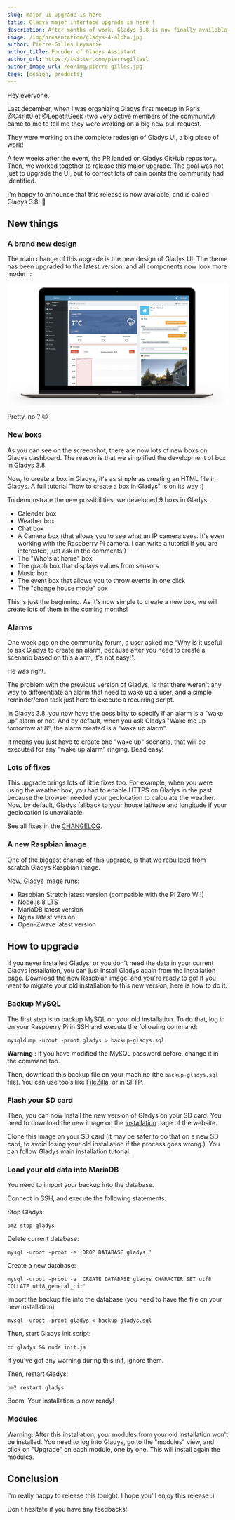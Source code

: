 ```yaml
---
slug: major-ui-upgrade-is-here
title: Gladys major interface upgrade is here !
description: After months of work, Gladys 3.8 is now finally available with a brand new Rasbpbian image.
image: /img/presentation/gladys-4-alpha.jpg
author: Pierre-Gilles Leymarie
author_title: Founder of Gladys Assistant
author_url: https://twitter.com/pierregillesl
author_image_url: /en/img/pierre-gilles.jpg
tags: [design, products]
---
```


Hey everyone,

Last december, when I was organizing Gladys first meetup in Paris, @C4rlit0 et @LepetitGeek (two very active members of the community) came to me to tell me they were working on a big new pull request.

They were working on the complete redesign of Gladys UI, a big piece of work!

A few weeks after the event, the PR landed on Gladys GitHub repository. Then, we worked together to release this major upgrade. The goal was not just to upgrade the UI, but to correct lots of pain points the community had identified.

I'm happy to announce that this release is now available, and is called Gladys 3.8! 🚀

<!--truncate-->

## New things

### A brand new design

The main change of this upgrade is the new design of Gladys UI. The theme has been upgraded to the latest version, and all components now look more modern:

![Gladys 3.8 UI](/../static/img/articles/gladys-3-8/macbook-dashboard-2018.jpg)

Pretty, no ? 😉

### New boxs

As you can see on the screenshot, there are now lots of new boxs on Gladys dashboard. The reason is that we simplified the development of box in Gladys 3.8.

Now, to create a box in Gladys, it's as simple as creating an HTML file in Gladys. A full tutorial "how to create a box in Gladys" is on its way :)

To demonstrate the new possibilities, we developed 9 boxs in Gladys:

- Calendar box
- Weather box
- Chat box
- A Camera box (that allows you to see what an IP camera sees. It's even working with the Raspberry Pi camera. I can write a tutorial if you are interested, just ask in the comments!)
- The "Who's at home" box
- The graph box that displays values from sensors
- Music box
- The event box that allows you to throw events in one click
- The "change house mode" box

This is just the beginning. As it's now simple to create a new box, we will create lots of them in the coming months!

### Alarms

One week ago on the community forum, a user asked me "Why is it useful to ask Gladys to create an alarm, because after you need to create a scenario based on this alarm, it's not easy!".

He was right.

The problem with the previous version of Gladys, is that there weren't any way to differentiate an alarm that need to wake up a user, and a simple reminder/cron task just here to execute a recurring script.

In Gladys 3.8, you now have the possiblity to specify if an alarm is a "wake up" alarm or not. And by default, when you ask Gladys "Wake me up tomorrow at 8", the alarm created is a "wake up alarm".

It means you just have to create one "wake up" scenario, that will be executed for any "wake up alarm" ringing. Dead easy!

### Lots of fixes

This upgrade brings lots of little fixes too. For example, when you were using the weather box, you had to enable HTTPS on Gladys in the past because the browser needed your geolocation to calculate the weather. Now, by default, Gladys fallback to your house latitude and longitude if your geolocation is unavailable.

See all fixes in the [CHANGELOG](https://github.com/gladysassistant/Gladys/blob/master/CHANGELOG.md).

### A new Raspbian image

One of the biggest change of this upgrade, is that we rebuilded from scratch Gladys Raspbian image.

Now, Gladys image runs:

- Raspbian Stretch latest version (compatible with the Pi Zero W !)
- Node.js 8 LTS
- MariaDB latest version
- Nginx latest version
- Open-Zwave latest version

## How to upgrade

If you never installed Gladys, or you don't need the data in your current Gladys installation, you can just install Gladys again from the installation page. Download the new Raspbian image, and you're ready to go!
If you want to migrate your old installation to this new version, here is how to do it.

### Backup MySQL

The first step is to backup MySQL on your old installation. To do that, log in on your Raspberry Pi in SSH and execute the following command:

```
mysqldump -uroot -proot gladys > backup-gladys.sql
```

**Warning** : If you have modified the MySQL password before, change it in the command too.

Then, download this backup file on your machine (the `backup-gladys.sql` file). You can use tools like [FileZilla](https://filezilla-project.org/), or in SFTP.

### Flash your SD card

Then, you can now install the new version of Gladys on your SD card. You need to download the new image on the [installation](/en/installation/) page of the website.

Clone this image on your SD card (it may be safer to do that on a new SD card, to avoid losing your old installation if the process goes wrong.). You can follow Gladys main installation tutorial.

### Load your old data into MariaDB

You need to import your backup into the database.

Connect in SSH, and execute the following statements:

Stop Gladys:

```
pm2 stop gladys
```

Delete current database:

```
mysql -uroot -proot -e 'DROP DATABASE gladys;'
```

Create a new database:

```
mysql -uroot -proot -e 'CREATE DATABASE gladys CHARACTER SET utf8 COLLATE utf8_general_ci;'
```

Import the backup file into the database (you need to have the file on your new installation)

```
mysql -uroot -proot gladys < backup-gladys.sql
```

Then, start Gladys init script:

```
cd gladys && node init.js
```

If you've got any warning during this init, ignore them.

Then, restart Gladys:

```
pm2 restart gladys
```

Boom. Your installation is now ready!

### Modules

Warning: After this installation, your modules from your old installation won't be installed. You need to log into Gladys, go to the "modules" view, and click on "Upgrade" on each module, one by one. This will install again the modules.

## Conclusion

I'm really happy to release this tonight. I hope you'll enjoy this release :)

Don't hesitate if you have any feedbacks!
